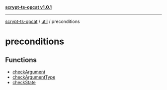 [**scrypt-ts-opcat v1.0.1**](../../../../README.md)

***

[scrypt-ts-opcat](../../../../README.md) / [util](../../README.md) / preconditions

# preconditions

## Functions

- [checkArgument](functions/checkArgument.md)
- [checkArgumentType](functions/checkArgumentType.md)
- [checkState](functions/checkState.md)
